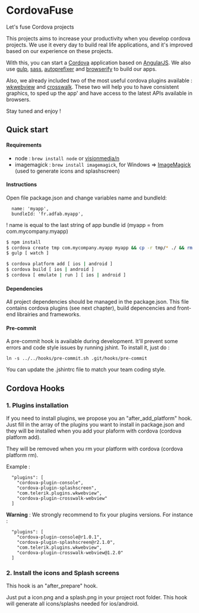 CordovaFuse
=====================

Let's fuse Cordova projects

This projects aims to increase your productivity when you develop cordova projects. We use it every day to build real life applications, and it's improved based on our experience on these projects.

With this, you can start a [Cordova](https://cordova.apache.org/) application based on [AngularJS](https://angularjs.org/). We also use [gulp](http://gulpjs.com/), [sass](http://sass-lang.com/), [autoprefixer](https://github.com/ai/autoprefixer) and [browserify](http://browserify.org/) to build our apps.

Also, we already included two of the most useful cordova plugins available : [wkwebview](https://github.com/Telerik-Verified-Plugins/WKWebView) and [crosswalk](http://crosswalk-project.org/). These two will help you to have consistent graphics, to sped up the app' and have access to the latest APIs available in browsers. 

Stay tuned and enjoy !

## Quick start

#### Requirements

- node : `brew install node` or [visionmedia/n](https://github.com/visionmedia/n)
- imagemagick : `brew install imagemagick`, for Windows => [ImageMagick](http://www.imagemagick.org/script/binary-releases.php#windows) (used to generate icons and splashscreen)

#### Instructions

Open file package.json and change variables name and bundleId:
```
  name: 'myapp',
  bundleId: 'fr.adfab.myapp',
```
! name is equal to the last string of app bundle id (myapp = from com.mycompany.myapp)

```bash
$ npm install
$ cordova create tmp com.mycompany.myapp myapp && cp -r tmp/* ./ && rm -rf tmp
$ gulp [ watch ]

$ cordova platform add [ ios | android ]
$ cordova build [ ios | android ]
$ cordova [ emulate | run ] [ ios | android ]
```

#### Dependencies

All project dependencies should be managed in the package.json. This file contains cordova plugins (see next chapter), build depencencies and front-end librairies and frameworks.

#### Pre-commit

A pre-commit hook is available during development. It'll prevent some errors and code style issues by running jshint. To install it, just do :

```
ln -s ../../hooks/pre-commit.sh .git/hooks/pre-commit
```

You can update the .jshintrc file to match your team coding style.


## Cordova Hooks

### 1. Plugins installation
If you need to install plugins, we propose you an "after_add_platform" hook. Just fill in the array of the plugins you want to install in package.json and they will be installed when you add your plaform with cordova (cordova platform add).

They will be removed when you rm your platform with cordova (cordova platform rm).

Example :
```
  "plugins": [
    "cordova-plugin-console",
    "cordova-plugin-splashscreen",
    "com.telerik.plugins.wkwebview",
    "cordova-plugin-crosswalk-webview"
  ]
```

**Warning** : We strongly recommend to fix your plugins versions. For instance : 
```
  "plugins": [
    "cordova-plugin-console@r1.0.1",
    "cordova-plugin-splashscreen@r2.1.0",
    "com.telerik.plugins.wkwebview",
    "cordova-plugin-crosswalk-webview@1.2.0"
  ]
```
 
### 2. Install the icons and Splash screens
This hook is an "after_prepare" hook.

Just put a icon.png and a splash.png in your project root folder.
This hook will generate all icons/splashs needed for ios/android.





